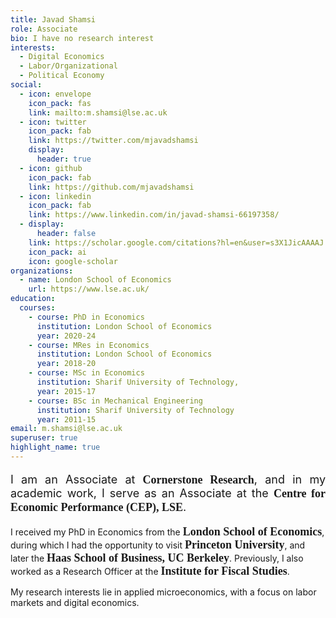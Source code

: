 ```yaml
---
title: Javad Shamsi
role: Associate
bio: I have no research interest
interests:
  - Digital Economics
  - Labor/Organizational
  - Political Economy
social:
  - icon: envelope
    icon_pack: fas
    link: mailto:m.shamsi@lse.ac.uk
  - icon: twitter
    icon_pack: fab
    link: https://twitter.com/mjavadshamsi
    display:
      header: true
  - icon: github
    icon_pack: fab
    link: https://github.com/mjavadshamsi
  - icon: linkedin
    icon_pack: fab
    link: https://www.linkedin.com/in/javad-shamsi-66197358/
  - display:
      header: false
    link: https://scholar.google.com/citations?hl=en&user=s3X1JicAAAAJ
    icon_pack: ai
    icon: google-scholar
organizations:
  - name: London School of Economics
    url: https://www.lse.ac.uk/
education:
  courses:
    - course: PhD in Economics
      institution: London School of Economics
      year: 2020-24
    - course: MRes in Economics
      institution: London School of Economics
      year: 2018-20
    - course: MSc in Economics
      institution: Sharif University of Technology,
      year: 2015-17
    - course: BSc in Mechanical Engineering
      institution: Sharif University of Technology
      year: 2011-15
email: m.shamsi@lse.ac.uk
superuser: true
highlight_name: true
---
```

<p style="font-size: 18px; text-align: justify;">
   I am an Associate at <span style="font-size: 18px; font-family: 'Georgia', serif; font-weight: bold;"><a href="https://www.cornerstone.com" target="_blank" style="text-decoration: none; color: inherit;">Cornerstone Research</a></span>, and in my academic work, I serve as an Associate at the <span style="font-size: 18px; font-family: 'Georgia', serif; font-weight: bold;"><a href="https://cep.lse.ac.uk/" target="_blank" style="text-decoration: none; color: inherit;">Centre for Economic Performance (CEP), LSE</a></span>. 

I received my PhD in Economics from the <span style="font-size: 18px; font-family: 'Georgia', serif; font-weight: bold;">London School of Economics</span>, during which I had the opportunity to visit <span style="font-size: 18px; font-family: 'Georgia', serif; font-weight: bold;">Princeton University</span>, and later the <span style="font-size: 18px; font-family: 'Georgia', serif; font-weight: bold;">Haas School of Business, UC Berkeley</span>. Previously, I also worked as a Research Officer at the <span style="font-size: 18px; font-family: 'Georgia', serif; font-weight: bold;"><a href="https://ifs.org.uk" target="_blank" style="text-decoration: none; color: inherit;">Institute for Fiscal Studies</a></span>.

My research interests lie in applied microeconomics, with a focus on labor markets and digital economics. </p>